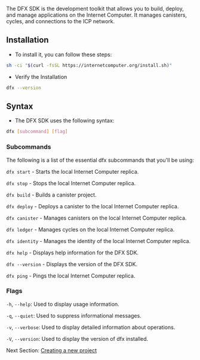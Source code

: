 The DFX SDK is the development toolkit that allows you to build, deploy, and manage applications on the Internet Computer. It manages canisters, cycles, and connections to the ICP network.

## Installation
- To install it, you can follow these steps:
```bash
sh -ci "$(curl -fsSL https://internetcomputer.org/install.sh)"
```
- Verify the Installation
```bash
dfx --version
```

## Syntax
- The DFX SDK uses the following syntax:
```bash
dfx [subcommand] [flag]
```
### Subcommands
The following is a list of the essential dfx subcommands that you'll be using:

`dfx start` - Starts the local Internet Computer replica.

`dfx stop` - Stops the local Internet Computer replica.

`dfx build` - Builds a canister project.

`dfx deploy` - Deploys a canister to the local Internet Computer replica.

`dfx canister` - Manages canisters on the local Internet Computer replica.

`dfx ledger` - Manages cycles on the local Internet Computer replica.

`dfx identity` - Manages the identity of the local Internet Computer replica.

`dfx help` - Displays help information for the DFX SDK.

`dfx --version` - Displays the version of the DFX SDK.

`dfx ping` - Pings the local Internet Computer replica.

### Flags

`-h`, `--help`: Used to display usage information.

`-q`, `--quiet`: Used to suppress informational messages.

`-v`, `--verbose`: Used to display detailed information about operations.

`-V`, `--version`: Used to display the version of dfx installed.

Next Section: [Creating a new project](./NEW-PROJECT.md)
